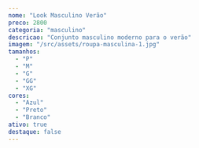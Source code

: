 ```yaml
---
nome: "Look Masculino Verão"
preco: 2800
categoria: "masculino"
descricao: "Conjunto masculino moderno para o verão"
imagem: "/src/assets/roupa-masculina-1.jpg"
tamanhos:
  - "P"
  - "M"
  - "G"
  - "GG"
  - "XG"
cores:
  - "Azul"
  - "Preto"
  - "Branco"
ativo: true
destaque: false
---
```


